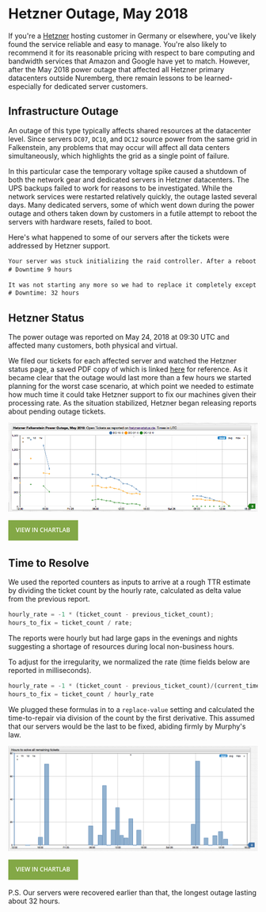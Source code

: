 # Hetzner Outage, May 2018

If you're a [Hetzner](https://hetzner.de) hosting customer in Germany or elsewhere, you've likely found the service reliable and easy to manage. You're also likely to recommend it for its reasonable pricing with respect to bare computing and bandwidth services that Amazon and Google have yet to match. However, after the May 2018 power outage that affected all Hetzner primary datacenters outside Nuremberg, there remain lessons to be learned- especially for dedicated server customers.

## Infrastructure Outage

An outage of this type typically affects shared resources at the datacenter level. Since servers `DC07`, `DC10`, and `DC12` source power from the same grid in Falkenstein, any problems that may occur will affect all data centers simultaneously, which highlights the grid as a single point of failure.

In this particular case the temporary voltage spike caused a shutdown of both the network gear and dedicated servers in Hetzner datacenters. The UPS backups failed to work for reasons to be investigated. While the network services were restarted relatively quickly, the outage lasted several days. Many dedicated servers, some of which went down during the power outage and others taken down by customers in a futile attempt to reboot the servers with hardware resets, failed to boot.

Here's what happened to some of our servers after the tickets were addressed by Hetzner support.

```txt
Your server was stuck initializing the raid controller. After a reboot your server is back online.
# Downtime 9 hours
```

```txt
It was not starting any more so we had to replace it completely except for the drives. Now your OS is reachable again.
# Downtime: 32 hours
```

## Hetzner Status

The power outage was reported on May 24, 2018 at 09:30 UTC and affected many customers, both physical and virtual.

We filed our tickets for each affected server and watched the Hetzner status page, a saved PDF copy of which is linked [here](./resources/hetzner-status.pdf) for reference. As it became clear that the outage would last more than a few hours we started planning for the worst case scenario, at which point we needed to estimate how much time it could take Hetzner support to fix our machines given their processing rate. As the situation stabilized, Hetzner began releasing reports about pending outage tickets.

![](./images/ticket_count.png)

[![](./images/button.png)](https://apps.axibase.com/chartlab/984e6935/5#fullscreen)

## Time to Resolve

We used the reported counters as inputs to arrive at a rough TTR estimate by dividing the ticket count by the hourly rate, calculated as delta value from the previous report.

```javascript
hourly_rate = -1 * (ticket_count - previous_ticket_count);
hours_to_fix = ticket_count / rate;
```

The reports were hourly but had large gaps in the evenings and nights suggesting a shortage of resources during local non-business hours.

To adjust for the irregularity, we normalized the rate (time fields below are reported in milliseconds).

```javascript
hourly_rate = -1 * (ticket_count - previous_ticket_count)/(current_time - previous_time)*60*60000;
hours_to_fix = ticket_count / hourly_rate
```

We plugged these formulas in to a `replace-value` setting and calculated the time-to-repair via division of the count by the first derivative. This assumed that our servers would be the last to be fixed, abiding firmly by Murphy's law.

![](./images/ticket_rate_dc07.png)

[![](./images/button.png)](https://apps.axibase.com/chartlab/984e6935/7#fullscreen)

P.S. Our servers were recovered earlier than that, the longest outage lasting about 32 hours.
